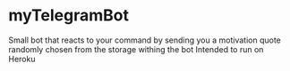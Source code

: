 # myTelegramBot
Small bot that reacts to your command by sending you a motivation quote randomly chosen from the storage withing the bot
Intended to run on Heroku
